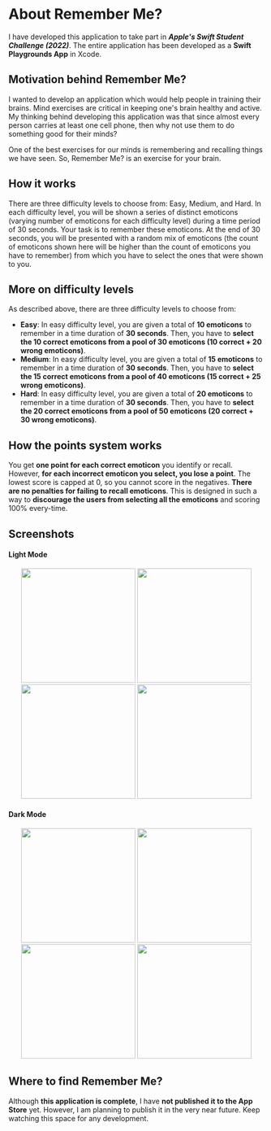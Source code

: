 # About Remember Me?

I have developed this application to take part in ***Apple's Swift Student Challenge (2022)***. The entire application has been developed as a **Swift Playgrounds App** in Xcode. 

## Motivation behind Remember Me?

I wanted to develop an application which would help people in training their brains. Mind exercises are critical in keeping one's brain healthy and active. My thinking behind developing this application was that since almost every person carries at least one cell phone, then why not use them to do something good for their minds?

One of the best exercises for our minds is remembering and recalling things we have seen. So, Remember Me? is an exercise for your brain.

## How it works

There are three difficulty levels to choose from: Easy, Medium, and Hard. In each difficulty level, you will be shown a series of distinct emoticons (varying number of emoticons for each difficulty level) during a time period of 30 seconds. Your task is to remember these emoticons. At the end of 30 seconds, you will be presented with a random mix of emoticons (the count of emoticons shown here will be higher than the count of emoticons you have to remember) from which you have to select the ones that were shown to you.

## More on difficulty levels

As described above, there are three difficulty levels to choose from:

- **Easy**: In easy difficulty level, you are given a total of **10 emoticons** to remember in a time duration of **30 seconds**. Then, you have to **select the 10 correct emoticons from a pool of 30 emoticons (10 correct + 20 wrong emoticons)**.
- **Medium**: In easy difficulty level, you are given a total of **15 emoticons** to remember in a time duration of **30 seconds**. Then, you have to **select the 15 correct emoticons from a pool of 40 emoticons (15 correct + 25 wrong emoticons)**.
- **Hard**: In easy difficulty level, you are given a total of **20 emoticons** to remember in a time duration of **30 seconds**. Then, you have to **select the 20 correct emoticons from a pool of 50 emoticons (20 correct + 30 wrong emoticons)**.

## How the points system works

You get **one point for each correct emoticon** you identify or recall. However, **for each incorrect emoticon you select, you lose a point**. The lowest score is capped at 0, so you cannot score in the negatives. **There are no penalties for failing to recall emoticons**. This is designed in such a way to **discourage the users from selecting all the emoticons** and scoring 100% every-time.

## Screenshots

#### Light Mode
<p align="center">
  <img src="https://user-images.githubusercontent.com/82426895/166585346-f3f728b6-61e5-4506-b3c5-24e916e48022.png" width=225/>
  <img src="https://user-images.githubusercontent.com/82426895/166585349-e7e036e0-aa1b-407a-bc2c-c00824081bee.png" width=225/>
  <img src="https://user-images.githubusercontent.com/82426895/166585352-6e057b33-4e78-4730-9b6f-982a50fa545c.png" width=225/>
  <img src="https://github.com/rishikdev/Images/blob/main/Remember%20Me%3F/Score%20Light.gif" width=225/>
</p>

#### Dark Mode
<p align="center">
  <img src="https://user-images.githubusercontent.com/82426895/166585442-eeaa539c-4a8b-40ce-9d26-b3812d3462d2.png" width=225/>
  <img src="https://user-images.githubusercontent.com/82426895/166585446-52024c88-532d-4db6-bf52-28e9a373db40.png" width=225/>
  <img src="https://user-images.githubusercontent.com/82426895/166585450-541d36a9-c5ea-4559-9a9c-87bfb6f21f7b.png" width=225/>
  <img src="https://github.com/rishikdev/Images/blob/main/Remember%20Me%3F/Score%20Dark.gif" width=225/>
</p>

## Where to find Remember Me?

Although **this application is complete**, I have **not published it to the App Store** yet. However, I am planning to publish it in the very near future. Keep watching this space for any development.
